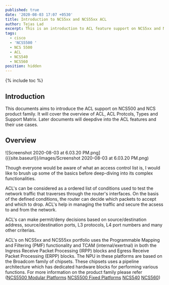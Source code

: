 ```yaml
---
published: true
date: '2020-08-03 17:07 +0530'
title: Introduction to NCS5xx and NCS55xx ACL
author: Tejas Lad
excerpt: This is an introduction to ACL feature support on NCS5xx and NCS55xx portfolio
tags:
  - cisco
  - 'NCS5500 '
  - NCS 5500
  - ACL
  - NCS540
  - NCS560
position: hidden
---
```

{% include toc %}

## Introduction

This documents aims to introduce the ACL support on NCS500 and NCS product family. It will cover the overview of ACL, ACL Protcols, Types and Support Matrix. Later documents will deepdive into the ACL features and their use cases.

## Overview

![Screenshot 2020-08-03 at 6.03.20 PM.png]({{site.baseurl}}/images/Screenshot 2020-08-03 at 6.03.20 PM.png)

Though everyone would be aware of what an access control list is, I would like to brush up some of the basics before deep-diving into its complex functionalities. 

ACL's can be considered as a ordered list of conditions used to test the network traffic that traverses through the router's interfaces. On the basis of the defined conditions, the router can decide which packets to accept and which to drop. ACL's help in managing the traffic and secure the acsess to and from the network.

ACL's can make permit/deny decisions based on source/destination address, source/destination ports, L3 protocols, L4 port numbers and many other criterias.

ACL's on NCS5xx and NCS55xx portfolio uses the Programmable Mapping and Filtering (PMF) functionality and TCAM (internal/exertnal) in both the Ingress Receive Packet Processing (IRPP) blocks and Egress Receive Packet Processing (ERPP) blocks. The NPU in these platforms are based on the Broadcom family of chipsets.  These chipsets uses a pipeline architecture which has dedicated hardware blocks for performing various functions. For more information on the product family please refer ([NCS5500 Modular Platforms](https://www.cisco.com/c/dam/en/us/products/collateral/routers/network-convergence-system-5500-series/ncs5500-modular-platform-architecture-white-paper.pdf "NCS5500 Modular Platforms") [NCS5500 Fixed Platforms](https://www.cisco.com/c/dam/en/us/products/collateral/routers/network-convergence-system-5500-series/ncs5500-fixed-platform-architecture-white-paper.pdf "NCS5500 Fixed Platforms") [NCS540](https://www.cisco.com/c/en/us/products/collateral/routers/network-convergence-system-540-series-routers/datasheet-c78-740296.html "NCS540") [NCS560](https://www.cisco.com/c/en/us/products/collateral/routers/network-convergence-system-560-series-routers/datasheet-c78-742029.html "NCS560"))



